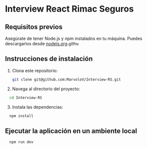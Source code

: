 # Interview React Rimac Seguros

## Requisitos previos

Asegúrate de tener Node.js y npm instalados en tu máquina. Puedes descargarlos desde [nodejs.org](https://nodejs.org/).githu

## Instrucciones de instalación

1. Clona este repositorio:

   ```bash
   git clone git@github.com:MarvoloV/Interview-RS.git
   ```

2. Navega al directorio del proyecto:

```bash
  cd Interview-RS
```

3. Instala las dependencias:

```bash
  npm install
```

## Ejecutar la aplicación en un ambiente local

```bash
  npm run dev
```
